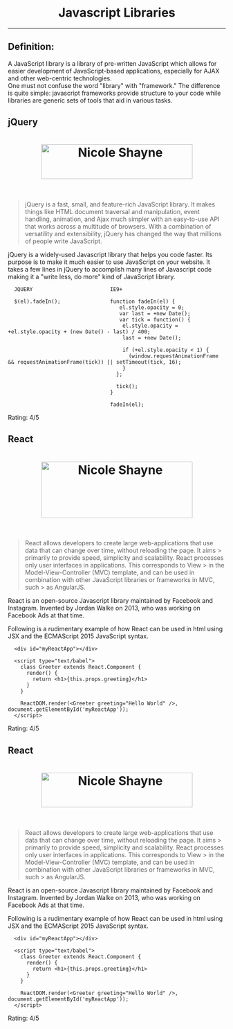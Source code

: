 <h1 align="center">Javascript Libraries</h1>

---

## Definition:
A JavaScript library is a library of pre-written JavaScript which allows for easier development of JavaScript-based applications, especially for AJAX and other web-centric technologies.
<br>
One must not confuse the word "library" with "framework." The difference is quite simple: javascript frameworks provide structure to your code while libraries are generic sets of tools that aid in various tasks.
<br>

## jQuery
<h1 align="center"><a href="https://jqueryui.com" target="_blank"><img width="350" height="80" alt="Nicole Shayne" src="https://upload.wikimedia.org/wikipedia/en/9/9e/JQuery_logo.svg"></a></h1>
<br>

> jQuery is a fast, small, and feature-rich JavaScript library. It makes things like HTML document traversal and manipulation, event 
> handling, animation, and Ajax much simpler with an easy-to-use API that works across a multitude of browsers. With a combination of 
> versatility and extensibility, jQuery has changed the way that millions of people write JavaScript.

jQuery is a widely-used Javascript library that helps you code faster. Its purpose is to make it much easier to use JavaScript on your website. It takes a few lines in jQuery to accomplish many lines of Javascript code making it a "write less, do more" kind of JavaScript library.

```
  JQUERY                         IE9+
    
  $(el).fadeIn();                function fadeIn(el) {
                                    el.style.opacity = 0;
                                    var last = +new Date();
                                    var tick = function() {
                                     el.style.opacity = +el.style.opacity + (new Date() - last) / 400;
                                     last = +new Date();

                                     if (+el.style.opacity < 1) {
                                       (window.requestAnimationFrame && requestAnimationFrame(tick)) || setTimeout(tick, 16);
                                     }
                                   };

                                   tick();
                                 }

                                 fadeIn(el);
```

Rating: 4/5


## React
<h1 align="center"><a href="https://facebook.github.io/react/" target="_blank"><img width="350" height="130" alt="Nicole Shayne" src="https://cdn-images-1.medium.com/max/640/1*XaGxIa_JuHc8YTR5Znv6tg.png"></a></h1>
<br>

> React allows developers to create large web-applications that use data that can change over time, without reloading the page. It aims > primarily to provide speed, simplicity and scalability. React processes only user interfaces in applications. This corresponds to View > in the Model-View-Controller (MVC) template, and can be used in combination with other JavaScript libraries or frameworks in MVC, such > as AngularJS. 

React is an open-source Javascript library maintained by Facebook and Instagram. Invented by Jordan Walke on 2013, who was working on Facebook Ads at that time. 

Following is a rudimentary example of how React can be used in html using JSX and the ECMAScript 2015 JavaScript syntax.
```
  <div id="myReactApp"></div>

  <script type="text/babel">
    class Greeter extends React.Component { 
      render() { 
        return <h1>{this.props.greeting}</h1>
      } 
    } 

    ReactDOM.render(<Greeter greeting="Hello World" />, document.getElementById('myReactApp'));
  </script>
```

Rating: 4/5

## React
<h1 align="center"><a href="https://facebook.github.io/react/" target="_blank"><img width="350" height="80" alt="Nicole Shayne" src="https://cdn-images-1.medium.com/max/640/1*XaGxIa_JuHc8YTR5Znv6tg.png"></a></h1>
<br>

> React allows developers to create large web-applications that use data that can change over time, without reloading the page. It aims > primarily to provide speed, simplicity and scalability. React processes only user interfaces in applications. This corresponds to View > in the Model-View-Controller (MVC) template, and can be used in combination with other JavaScript libraries or frameworks in MVC, such > as AngularJS. 

React is an open-source Javascript library maintained by Facebook and Instagram. Invented by Jordan Walke on 2013, who was working on Facebook Ads at that time. 

Following is a rudimentary example of how React can be used in html using JSX and the ECMAScript 2015 JavaScript syntax.
```
  <div id="myReactApp"></div>

  <script type="text/babel">
    class Greeter extends React.Component { 
      render() { 
        return <h1>{this.props.greeting}</h1>
      } 
    } 

    ReactDOM.render(<Greeter greeting="Hello World" />, document.getElementById('myReactApp'));
  </script>
```

Rating: 4/5

